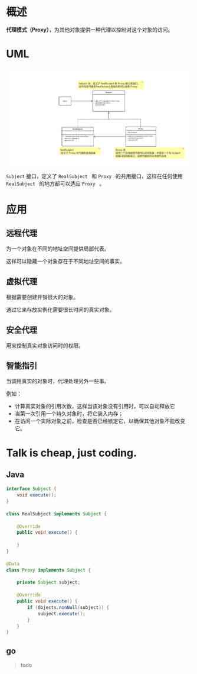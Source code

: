 # 概述

**代理模式（Proxy）**，为其他对象提供一种代理以控制对这个对象的访问。

# UML

![Proxy](proxy.png)

`Subject` 接口，定义了 `RealSubject ` 和 `Proxy ` 的共用接口，这样在任何使用 `RealSubject ` 的地方都可以适应 `Proxy ` 。



# 应用

## 远程代理

为一个对象在不同的地址空间提供局部代表。

这样可以隐藏一个对象存在于不同地址空间的事实。

## 虚拟代理

根据需要创建开销很大的对象。

通过它来存放实例化需要很长时间的真实对象。

## 安全代理

用来控制真实对象访问时的权限。

## 智能指引

当调用真实的对象时，代理处理另外一些事。

例如：

+ 计算真实对象的引用次数，这样当该对象没有引用时，可以自动释放它
+ 当第一次引用一个持久对象时，将它装入内存；
+ 在访问一个实际对象之前，检查是否已经锁定它，以确保其他对象不能改变它。



# Talk is cheap, just coding.

## Java

```java
interface Subject {
    void execute();
}

class RealSubject implements Subject {

    @Override
    public void execute() {

    }
}

@Data
class Proxy implements Subject {

    private Subject subject;

    @Override
    public void execute() {
        if (Objects.nonNull(subject)) {
            subject.execute();
        }
    }
}
```



## go

> todo